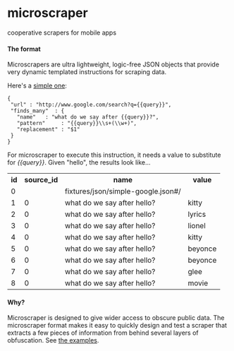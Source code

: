 # microscraper

cooperative scrapers for mobile apps

#### The format ####

Microscrapers are ultra lightweight, logic-free JSON objects that provide very dynamic templated instructions for scraping data.

Here's a [simple one](microscraper-client/blob/master/utility/fixtures/json/simple-google.json):

    {
     "url" : "http://www.google.com/search?q={{query}}",
     "finds_many"  : {
       "name"   : "what do we say after {{query}}?",
       "pattern"     : "{{query}}\\s+(\\w+)",
       "replacement" : "$1"
     }
    }

For microscraper to execute this instruction, it needs a value to substitute for <i>{{query}}</i>.  Given "hello", the results look like...

<table>
  <tr><th>id<th>source_id<th>name<th>value</tr>
  <tr><td>0 <td> <td>fixtures/json/simple-google.json#/<td>       </tr>
  <tr><td>1 <td>0<td>what do we say after hello?       <td>kitty  </tr>
  <tr><td>2 <td>0<td>what do we say after hello?       <td>lyrics </tr>
  <tr><td>3 <td>0<td>what do we say after hello?       <td>lionel </tr>
  <tr><td>4 <td>0<td>what do we say after hello?       <td>kitty  </tr>
  <tr><td>5 <td>0<td>what do we say after hello?       <td>beyonce</tr>
  <tr><td>6 <td>0<td>what do we say after hello?       <td>beyonce</tr>
  <tr><td>7 <td>0<td>what do we say after hello?       <td>glee   </tr>
  <tr><td>8 <td>0<td>what do we say after hello?       <td>movie  </tr>
</table>

#### Why? ####

Microscraper is designed to give wider access to obscure public data.  The microscraper format makes it easy to quickly design and test a scraper that extracts a few pieces of information from behind several layers of obfuscation.  See [the examples](examples.md).
